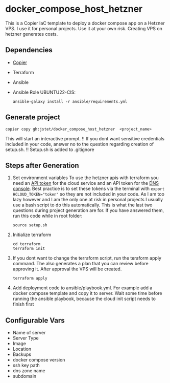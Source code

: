 # docker_compose_host_hetzner
This is a Copier IaC template to deploy a docker compose app on a Hetzner VPS. I use it for personal projects. Use it at your own risk. Creating VPS on hetzner generates costs.

## Dependencies
- [Copier](https://copier.readthedocs.io/en/latest/)
- Terraform
- Ansible
- Ansible Role UBUNTU22-CIS: 

    ```
    ansible-galaxy install -r ansible/requirements.yml
    ```

## Generate project
```
copier copy gh:jstet/docker_compose_host_hetzner  <project_name>
```
This will start an interactive prompt.
!! If you dont want sensitive credentials included in your code, answer no to the question regarding creation of setup.sh. !! Setup.sh is added to .gitignore 


## Steps after Generation

1. Set environment variables
To use the hetzner apis with terraform you need an [API token](https://docs.hetzner.com/cloud/api/getting-started/generating-api-token/) for the cloud service and an API token for the [DNS console](https://docs.hetzner.com/de/dns-console/dns/general/api-access-token/). Best practice is to set these tokens via the terminal with `export HCLOUD_TOKEN="token"` so they are not included in your code. As I am too lazy however and I am the only one at risk in personal projects I usually use a bash script to do this automatically. This is what the last two questions during project generation are for. If you have answered them, run this code while in root folder:
    ```
    source setup.sh
    ```

2. Initialize terraform
    ```
    cd terraform
    terraform init
    ```
3. If you dont want to change the terraform script, run the teraform apply command. The also generates a plan that you can review before approving it. After approval the VPS will be created.
    ```
    terraform apply
    ```
4. Add deployment code to ansible/playbook.yml. For example add a docker compose template and copy it to server. Wait some time before running the ansible playbook, because the cloud init script needs to finish first

## Configurable Vars
- Name of server
- Server Type
- Image
- Location
- Backups
- docker compose version
- ssh key path
- dns zone name
- subdomain 
